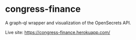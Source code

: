 # congress-finance

A graph-ql wrapper and visualization of the OpenSecrets API.

Live site: https://congress-finance.herokuapp.com/